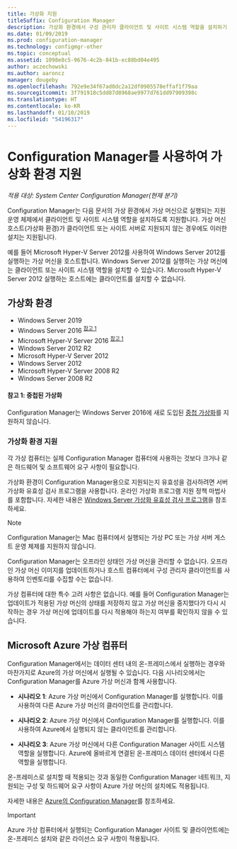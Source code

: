 ```yaml
---
title: 가상화 지원
titleSuffix: Configuration Manager
description: 가상화 환경에서 구성 관리자 클라이언트 및 사이트 시스템 역할을 설치하기 위한 요구 사항입니다.
ms.date: 01/09/2019
ms.prod: configuration-manager
ms.technology: configmgr-other
ms.topic: conceptual
ms.assetid: 1098e8c5-9676-4c2b-841b-ec88bd04e495
author: aczechowski
ms.author: aaroncz
manager: dougeby
ms.openlocfilehash: 792e9e34f67ad0dc2a12df0905578effaf1f79aa
ms.sourcegitcommit: 3f791918c5dd87d8968ae9977d761dd97909398c
ms.translationtype: HT
ms.contentlocale: ko-KR
ms.lasthandoff: 01/10/2019
ms.locfileid: "54196317"
---
```

# <a name="support-for-virtualization-environments-with-configuration-manager"></a>Configuration Manager를 사용하여 가상화 환경 지원

*적용 대상: System Center Configuration Manager(현재 분기)*

Configuration Manager는 다음 문서의 가상 환경에서 가상 머신으로 실행되는 지원 운영 체제에서 클라이언트 및 사이트 시스템 역할을 설치하도록 지원합니다. 가상 머신 호스트(가상화 환경)가 클라이언트 또는 사이트 서버로 지원되지 않는 경우에도 이러한 설치는 지원됩니다.  

예를 들어 Microsoft Hyper-V Server 2012를 사용하여 Windows Server 2012를 실행하는 가상 머신을 호스트합니다. Windows Server 2012를 실행하는 가상 머신에는 클라이언트 또는 사이트 시스템 역할을 설치할 수 있습니다. Microsoft Hyper-V Server 2012 실행하는 호스트에는 클라이언트를 설치할 수 없습니다.  


## <a name="virtualization-environments"></a>가상화 환경

- Windows Server 2019  
- Windows Server 2016 <sup>[참고 1](#bkmk_note1)</sup>  
- Microsoft Hyper-V Server 2016 <sup>[참고 1](#bkmk_note1)</sup>  
- Windows Server 2012 R2  
- Microsoft Hyper-V Server 2012  
- Windows Server 2012  
- Microsoft Hyper-V Server 2008 R2  
- Windows Server 2008 R2  

#### <a name="bkmk_note1"></a> 참고 1: 중첩된 가상화
Configuration Manager는 Windows Server 2016에 새로 도입된 [중첩 가상화](https://docs.microsoft.com/windows-server/virtualization/hyper-v/What-s-new-in-Hyper-V-on-Windows#BKMK_nested)를 지원하지 않습니다.


### <a name="virtualization-environment-support"></a>가상화 환경 지원

각 가상 컴퓨터는 실제 Configuration Manager 컴퓨터에 사용하는 것보다 크거나 같은 하드웨어 및 소프트웨어 요구 사항이 필요합니다.  

가상화 환경이 Configuration Manager용으로 지원되는지 유효성을 검사하려면 서버 가상화 유효성 검사 프로그램을 사용합니다. 온라인 가상화 프로그램 지원 정책 마법사를 포함합니다. 자세한 내용은 [Windows Server 가상화 유효성 검사 프로그램](https://www.windowsservercatalog.com/svvp.aspx)을 참조하세요.  

> [!NOTE]  
> Configuration Manager는 Mac 컴퓨터에서 실행되는 가상 PC 또는 가상 서버 게스트 운영 체제를 지원하지 않습니다.  

Configuration Manager는 오프라인 상태인 가상 머신을 관리할 수 없습니다. 오프라인 가상 머신 이미지를 업데이트하거나 호스트 컴퓨터에서 구성 관리자 클라이언트를 사용하여 인벤토리를 수집할 수는 없습니다.  

가상 컴퓨터에 대한 특수 고려 사항은 없습니다. 예를 들어 Configuration Manager는 업데이트가 적용된 가상 머신의 상태를 저장하지 않고 가상 머신을 중지했다가 다시 시작하는 경우 가상 머신에 업데이트를 다시 적용해야 하는지 여부를 확인하지 않을 수 있습니다.  



##  <a name="bkmk_Azure"></a> Microsoft Azure 가상 컴퓨터  

Configuration Manager에서는 데이터 센터 내의 온-프레미스에서 실행하는 경우와 마찬가지로 Azure의 가상 머신에서 실행될 수 있습니다. 다음 시나리오에서는 Configuration Manager를 Azure 가상 머신과 함께 사용합니다.  

- **시나리오 1**: Azure 가상 머신에서 Configuration Manager를 실행합니다. 이를 사용하여 다른 Azure 가상 머신의 클라이언트를 관리합니다.  

- **시나리오 2**: Azure 가상 머신에서 Configuration Manager를 실행합니다. 이를 사용하여 Azure에서 실행되지 않는 클라이언트를 관리합니다.  

- **시나리오 3**: Azure 가상 머신에서 다른 Configuration Manager 사이트 시스템 역할을 실행합니다. Azure에 올바르게 연결된 온-프레미스 데이터 센터에서 다른 역할을 실행합니다.  

온-프레미스로 설치할 때 적용되는 것과 동일한 Configuration Manager 네트워크, 지원되는 구성 및 하드웨어 요구 사항이 Azure 가상 머신의 설치에도 적용됩니다.  

자세한 내용은 [Azure의 Configuration Manager](/sccm/core/understand/configuration-manager-on-azure)를 참조하세요.

> [!IMPORTANT]  
> Azure 가상 컴퓨터에서 실행되는 Configuration Manager 사이트 및 클라이언트에는 온-프레미스 설치와 같은 라이선스 요구 사항이 적용됩니다.  
